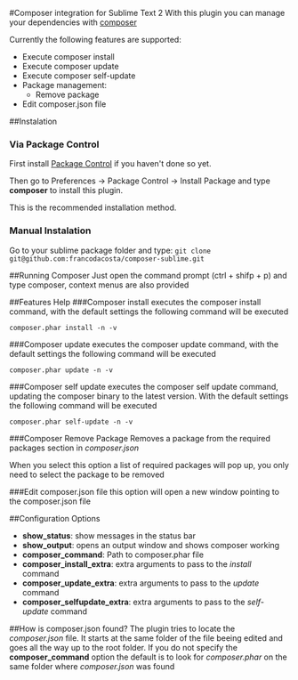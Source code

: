 #Composer integration for Sublime Text 2
With this plugin you can manage your dependencies with [composer](http://www.getcomposer.org/)

Currently the following features are supported:
* Execute composer install
* Execute composer update
* Execute composer self-update
* Package management:
  * Remove package 
* Edit composer.json file


##Instalation
### Via Package Control
First install [Package Control](http://wbond.net/sublime_packages/package_control/installation) if you haven't done so yet.

Then go to Preferences -> Package Control -> Install Package and type **composer** to install this plugin.

This is the recommended installation method.
### Manual Instalation
Go to your sublime package folder and type:
```git clone git@github.com:francodacosta/composer-sublime.git```

##Running Composer
Just open the command prompt (ctrl + shifp + p) and type composer, context menus are also provided

##Features Help
###Composer install
executes the composer install command, with the default settings the following command will be executed

```composer.phar install -n -v```

###Composer update
executes the composer update command, with the default settings the following command will be executed

```composer.phar update -n -v```

###Composer self update
executes the composer self update command, updating the composer binary to the latest version.
With the default settings the following command will be executed

```composer.phar self-update -n -v```

###Composer Remove Package
Removes a package from the required packages section in *composer.json*

When you select this option a list of required packages will pop up, you only need to select the package to be removed

###Edit composer.json file
this option will open a new window pointing to the composer.json file

##Configuration Options

* __show_status__: show messages in the status bar
* __show_output__: opens an output window and shows composer working
* __composer_command__:  Path to composer.phar file
* __composer_install_extra__: extra arguments to pass to the *install* command
* __composer_update_extra__: extra arguments to pass to the *update* command
* __composer_selfupdate_extra__: extra arguments to pass to the *self-update* command

##How is composer.json found?
The plugin tries to locate the *composer.json* file. It starts at the same folder of the file beeing edited and goes all the way up to the root folder.
If you do not specify the __composer_command__ option the default is to look for *composer.phar* on the same folder where *composer.json* was found
